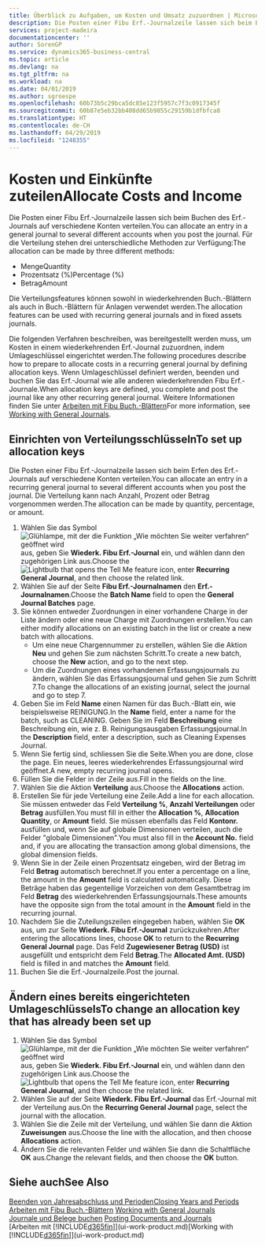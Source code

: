 ```yaml
---
title: Überblick zu Aufgaben, um Kosten und Umsatz zuzuordnen | Microsoft Docs
description: Die Posten einer Fibu Erf.-Journalzeile lassen sich beim Erfen des Erf.-Journals auf verschiedene Konten verteilen.
services: project-madeira
documentationcenter: ''
author: SorenGP
ms.service: dynamics365-business-central
ms.topic: article
ms.devlang: na
ms.tgt_pltfrm: na
ms.workload: na
ms.date: 04/01/2019
ms.author: sgroespe
ms.openlocfilehash: 60b73b5c29bca5dc85e123f5957c7f3c0917345f
ms.sourcegitcommit: 60b87e5eb32bb408dd65b9855c29159b1dfbfca8
ms.translationtype: HT
ms.contentlocale: de-CH
ms.lasthandoff: 04/29/2019
ms.locfileid: "1248355"
---
```

# <a name="allocate-costs-and-income"></a><span data-ttu-id="2af37-103">Kosten und Einkünfte zuteilen</span><span class="sxs-lookup"><span data-stu-id="2af37-103">Allocate Costs and Income</span></span>
<span data-ttu-id="2af37-104">Die Posten einer Fibu Erf.-Journalzeile lassen sich beim Buchen des Erf.-Journals auf verschiedene Konten verteilen.</span><span class="sxs-lookup"><span data-stu-id="2af37-104">You can allocate an entry in a general journal to several different accounts when you post the journal.</span></span> <span data-ttu-id="2af37-105">Für die Verteilung stehen drei unterschiedliche Methoden zur Verfügung:</span><span class="sxs-lookup"><span data-stu-id="2af37-105">The allocation can be made by three different methods:</span></span>

* <span data-ttu-id="2af37-106">Menge</span><span class="sxs-lookup"><span data-stu-id="2af37-106">Quantity</span></span>
* <span data-ttu-id="2af37-107">Prozentsatz (%)</span><span class="sxs-lookup"><span data-stu-id="2af37-107">Percentage (%)</span></span>
* <span data-ttu-id="2af37-108">Betrag</span><span class="sxs-lookup"><span data-stu-id="2af37-108">Amount</span></span>

<span data-ttu-id="2af37-109">Die Verteilungsfeatures können sowohl in wiederkehrenden Buch.-Blättern als auch in Buch.-Blättern für Anlagen verwendet werden.</span><span class="sxs-lookup"><span data-stu-id="2af37-109">The allocation features can be used with recurring general journals and in fixed assets journals.</span></span>
<!--You can also distribute the cost or revenue of a line to an intercompany partner when you post a sales or purchase document. When you post the document, a line will be posted in your general journal, and a corresponding line will be created in the intercompany outbox.-->

<span data-ttu-id="2af37-110">Die folgenden Verfahren beschreiben, was bereitgestellt werden muss, um Kosten in einem wiederkehrenden Erf.-Journal zuzuordnen, indem Umlageschlüssel eingerichtet werden.</span><span class="sxs-lookup"><span data-stu-id="2af37-110">The following procedures describe how to prepare to allocate costs in a recurring general journal by defining allocation keys.</span></span> <span data-ttu-id="2af37-111">Wenn Umlageschlüssel definiert werden, beenden und buchen Sie das Erf.-Journal wie alle anderen wiederkehrenden Fibu Erf.-Journale.</span><span class="sxs-lookup"><span data-stu-id="2af37-111">When allocation keys are defined, you complete and post the journal like any other recurring general journal.</span></span> <span data-ttu-id="2af37-112">Weitere Informationen finden Sie unter [Arbeiten mit Fibu Buch.-Blättern](ui-work-general-journals.md)</span><span class="sxs-lookup"><span data-stu-id="2af37-112">For more information, see [Working with General Journals](ui-work-general-journals.md).</span></span>

## <a name="to-set-up-allocation-keys"></a><span data-ttu-id="2af37-113">Einrichten von Verteilungsschlüsseln</span><span class="sxs-lookup"><span data-stu-id="2af37-113">To set up allocation keys</span></span>
<span data-ttu-id="2af37-114">Die Posten einer Fibu Erf.-Journalzeile lassen sich beim Erfen des Erf.-Journals auf verschiedene Konten verteilen.</span><span class="sxs-lookup"><span data-stu-id="2af37-114">You can allocate an entry in a recurring general journal to several different accounts when you post the journal.</span></span> <span data-ttu-id="2af37-115">Die Verteilung kann nach Anzahl, Prozent oder Betrag vorgenommen werden.</span><span class="sxs-lookup"><span data-stu-id="2af37-115">The allocation can be made by quantity, percentage, or amount.</span></span>
1. <span data-ttu-id="2af37-116">Wählen Sie das Symbol ![Glühlampe, mit der die Funktion „Wie möchten Sie weiter verfahren“ geöffnet wird](media/ui-search/search_small.png "Wie möchten Sie weiter verfahren?") aus, geben Sie **Wiederk. Fibu Erf.-Journal** ein, und wählen dann den zugehörigen Link aus.</span><span class="sxs-lookup"><span data-stu-id="2af37-116">Choose the ![Lightbulb that opens the Tell Me feature](media/ui-search/search_small.png "Tell me what you want to do") icon, enter **Recurring General Journal**, and then choose the related link.</span></span>
2. <span data-ttu-id="2af37-117">Wählen Sie auf der Seite **Fibu Erf.-Journalnamen** den **Erf.-Journalnamen**.</span><span class="sxs-lookup"><span data-stu-id="2af37-117">Choose the **Batch Name** field to open the **General Journal Batches** page.</span></span>
3. <span data-ttu-id="2af37-118">Sie können entweder Zuordnungen in einer vorhandene Charge in der Liste ändern oder eine neue Charge mit Zuordnungen erstellen.</span><span class="sxs-lookup"><span data-stu-id="2af37-118">You can either modify allocations on an existing batch in the list or create a new batch with allocations.</span></span>
   * <span data-ttu-id="2af37-119">Um eine neue Chargennummer zu erstellen, wählen Sie die Aktion **Neu** und gehen Sie zum nächsten Schritt.</span><span class="sxs-lookup"><span data-stu-id="2af37-119">To create a new batch, choose the **New** action, and go to the next step.</span></span>
   * <span data-ttu-id="2af37-120">Um die Zuordnungen eines vorhandenen Erfassungsjournals zu ändern, wählen Sie das Erfassungsjournal und gehen Sie zum Schritt 7.</span><span class="sxs-lookup"><span data-stu-id="2af37-120">To change the allocations of an existing journal, select the journal and go to step 7.</span></span>    
4. <span data-ttu-id="2af37-121">Geben Sie im Feld **Name** einen Namen für das Buch.-Blatt ein, wie beispielsweise REINIGUNG.</span><span class="sxs-lookup"><span data-stu-id="2af37-121">In the **Name** field, enter a name for the batch, such as CLEANING.</span></span> <span data-ttu-id="2af37-122">Geben Sie im Feld **Beschreibung** eine Beschreibung ein, wie z. B. Reinigungsausgaben Erfassungsjournal.</span><span class="sxs-lookup"><span data-stu-id="2af37-122">In the **Description** field, enter a description, such as Cleaning Expenses Journal.</span></span>
5. <span data-ttu-id="2af37-123">Wenn Sie fertig sind, schliessen Sie die Seite.</span><span class="sxs-lookup"><span data-stu-id="2af37-123">When you are done, close the page.</span></span> <span data-ttu-id="2af37-124">Ein neues, leeres wiederkehrendes Erfassungsjournal wird geöffnet.</span><span class="sxs-lookup"><span data-stu-id="2af37-124">A new, empty recurring journal opens.</span></span>
6. <span data-ttu-id="2af37-125">Füllen Sie die Felder in der Zeile aus.</span><span class="sxs-lookup"><span data-stu-id="2af37-125">Fill in the fields on the line.</span></span>
7. <span data-ttu-id="2af37-126">Wählen Sie die Aktion **Verteilung** aus.</span><span class="sxs-lookup"><span data-stu-id="2af37-126">Choose the **Allocations** action.</span></span>
8. <span data-ttu-id="2af37-127">Erstellen Sie für jede Verteilung eine Zeile.</span><span class="sxs-lookup"><span data-stu-id="2af37-127">Add a line for each allocation.</span></span> <span data-ttu-id="2af37-128">Sie müssen entweder das Feld **Verteilung %**, **Anzahl Verteilungen** oder **Betrag** ausfüllen.</span><span class="sxs-lookup"><span data-stu-id="2af37-128">You must fill in either the **Allocation %**, **Allocation Quantity**, or **Amount** field.</span></span> <span data-ttu-id="2af37-129">Sie müssen ebenfalls das Feld **Kontonr.** ausfüllen und, wenn Sie auf globale Dimensionen verteilen, auch die Felder "globale Dimensionen".</span><span class="sxs-lookup"><span data-stu-id="2af37-129">You must also fill in the **Account No.** field and, if you are allocating the transaction among global dimensions, the global dimension fields.</span></span>
9. <span data-ttu-id="2af37-130">Wenn Sie in der Zeile einen Prozentsatz eingeben, wird der Betrag im Feld **Betrag** automatisch berechnet.</span><span class="sxs-lookup"><span data-stu-id="2af37-130">If you enter a percentage on a line, the amount in the **Amount** field is calculated automatically.</span></span> <span data-ttu-id="2af37-131">Diese Beträge haben das gegenteilige Vorzeichen von dem Gesamtbetrag im Feld **Betrag** des wiederkehrenden Erfassungsjournals.</span><span class="sxs-lookup"><span data-stu-id="2af37-131">These amounts have the opposite sign from the total amount in the **Amount** field in the recurring journal.</span></span>
10. <span data-ttu-id="2af37-132">Nachdem Sie die Zuteilungszeilen eingegeben haben, wählen Sie **OK** aus, um zur Seite **Wiederk. Fibu Erf.-Journal** zurückzukehren.</span><span class="sxs-lookup"><span data-stu-id="2af37-132">After entering the allocations lines, choose **OK** to return to the **Recurring General Journal** page.</span></span> <span data-ttu-id="2af37-133">Das Feld **Zugewiesener Betrag (USD)** ist ausgefüllt und entspricht dem Feld **Betrag**.</span><span class="sxs-lookup"><span data-stu-id="2af37-133">The **Allocated Amt. (USD)** field is filled in and matches the **Amount** field.</span></span>
11. <span data-ttu-id="2af37-134">Buchen Sie die Erf.-Journalzeile.</span><span class="sxs-lookup"><span data-stu-id="2af37-134">Post the journal.</span></span>

## <a name="to-change-an-allocation-key-that-has-already-been-set-up"></a><span data-ttu-id="2af37-135">Ändern eines bereits eingerichteten Umlageschlüssels</span><span class="sxs-lookup"><span data-stu-id="2af37-135">To change an allocation key that has already been set up</span></span>
1. <span data-ttu-id="2af37-136">Wählen Sie das Symbol ![Glühlampe, mit der die Funktion „Wie möchten Sie weiter verfahren“ geöffnet wird](media/ui-search/search_small.png "Wie möchten Sie weiter verfahren?") aus, geben Sie **Wiederk. Fibu Erf.-Journal** ein, und wählen dann den zugehörigen Link aus.</span><span class="sxs-lookup"><span data-stu-id="2af37-136">Choose the ![Lightbulb that opens the Tell Me feature](media/ui-search/search_small.png "Tell me what you want to do") icon, enter **Recurring General Journal**, and then choose the related link.</span></span>
2. <span data-ttu-id="2af37-137">Wählen Sie auf der Seite **Wiederk. Fibu Erf.-Journal** das Erf.-Journal mit der Verteilung aus.</span><span class="sxs-lookup"><span data-stu-id="2af37-137">On the **Recurring General Journal** page, select the journal with the allocation.</span></span>
3. <span data-ttu-id="2af37-138">Wählen Sie die Zeile mit der Verteilung, und wählen Sie dann die Aktion **Zuweisungen** aus.</span><span class="sxs-lookup"><span data-stu-id="2af37-138">Choose the line with the allocation, and then choose **Allocations** action.</span></span>
4. <span data-ttu-id="2af37-139">Ändern Sie die relevanten Felder und wählen Sie dann die Schaltfläche **OK** aus.</span><span class="sxs-lookup"><span data-stu-id="2af37-139">Change the relevant fields, and then choose the **OK** button.</span></span>

## <a name="see-also"></a><span data-ttu-id="2af37-140">Siehe auch</span><span class="sxs-lookup"><span data-stu-id="2af37-140">See Also</span></span>
[<span data-ttu-id="2af37-141">Beenden von Jahresabschluss und Perioden</span><span class="sxs-lookup"><span data-stu-id="2af37-141">Closing Years and Periods</span></span>](year-close-years-periods.md)  
<span data-ttu-id="2af37-142">[Arbeiten mit Fibu Buch.-Blättern](ui-work-general-journals.md)  </span><span class="sxs-lookup"><span data-stu-id="2af37-142">[Working with General Journals](ui-work-general-journals.md)  </span></span>  
<span data-ttu-id="2af37-143">[Journale und Belege buchen](ui-post-documents-journals.md)  </span><span class="sxs-lookup"><span data-stu-id="2af37-143">[Posting Documents and Journals](ui-post-documents-journals.md)  </span></span>  
<span data-ttu-id="2af37-144">[Arbeiten mit [!INCLUDE[d365fin](includes/d365fin_md.md)]](ui-work-product.md)</span><span class="sxs-lookup"><span data-stu-id="2af37-144">[Working with [!INCLUDE[d365fin](includes/d365fin_md.md)]](ui-work-product.md)</span></span>
